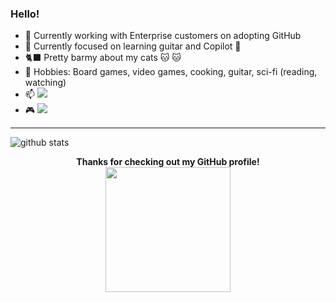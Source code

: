 ### Hello! 

- 🔭 Currently working with Enterprise customers on adopting GitHub
- 🌱 Currently focused on learning guitar and Copilot 🎸
- :black_cat: Pretty barmy about my cats 🐱 🐱
- 🎲 Hobbies: Board games, video games, cooking, guitar, sci-fi (reading, watching)
- 📫 [![](https://img.shields.io/badge/LinkedIn-charlene--mckeown-blue)](https://www.linkedin.com/in/charlenemckeown/)
- :video_game: [![](https://img.shields.io/badge/xbox-parmaynuu-green)](https://account.xbox.com/en-us/profile?gamertag=parmaynuu)

---------------------------------------------------------------------------------------------------------------------------------------------------------------------------------

![github stats](https://github-readme-stats.vercel.app/api?username=charlenemckeown&show_icons=true&theme=nightowl)



<p align="center">
  <b>Thanks for checking out my GitHub profile! </b>
  <br>
<img width="200" src="https://octodex.github.com/images/daftpunktocat-guy.gif">
</p>
